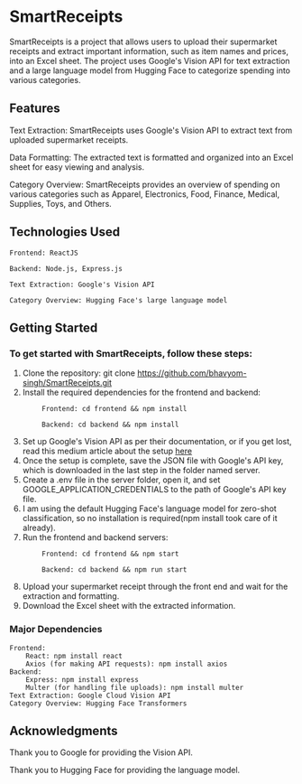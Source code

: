# SmartReceipts

SmartReceipts is a project that allows users to upload their supermarket receipts and extract important information, such as item names and prices, into an Excel sheet. The project uses Google's Vision API for text extraction and a large language model from Hugging Face to categorize spending into various categories.

## Features

Text Extraction: SmartReceipts uses Google's Vision API to extract text from uploaded supermarket receipts.

Data Formatting: The extracted text is formatted and organized into an Excel sheet for easy viewing and analysis.

Category Overview: SmartReceipts provides an overview of spending on various categories such as Apparel, Electronics, Food, Finance, Medical, Supplies, Toys, and Others.


## Technologies Used
```
Frontend: ReactJS

Backend: Node.js, Express.js

Text Extraction: Google's Vision API

Category Overview: Hugging Face's large language model
```
## Getting Started

### To get started with SmartReceipts, follow these steps:

1. Clone the repository: git clone https://github.com/bhavyom-singh/SmartReceipts.git
2. Install the required dependencies for the frontend and backend:
```
        Frontend: cd frontend && npm install

        Backend: cd backend && npm install
```
3. Set up Google's Vision API as per their documentation, or if you get lost, read this medium article about the setup [here](https://medium.com/analytics-vidhya/setting-up-google-cloud-vision-api-with-node-js-db29d1b6fbe2)
4. Once the setup is complete, save the JSON file with Google's API key, which is downloaded in the last step in the folder named server.
5. Create a .env file in the server folder, open it, and set GOOGLE_APPLICATION_CREDENTIALS to the path of Google's API key file.
6. I am using the default Hugging Face's language model for zero-shot classification, so no installation is required(npm install took care of it already).
7. Run the frontend and backend servers:
```
        Frontend: cd frontend && npm start

        Backend: cd backend && npm run start
```
8. Upload your supermarket receipt through the front end and wait for the extraction and formatting.
9. Download the Excel sheet with the extracted information.

### Major Dependencies
```
Frontend:
    React: npm install react
    Axios (for making API requests): npm install axios
Backend:
    Express: npm install express
    Multer (for handling file uploads): npm install multer
Text Extraction: Google Cloud Vision API
Category Overview: Hugging Face Transformers
```
## Acknowledgments

Thank you to Google for providing the Vision API.

Thank you to Hugging Face for providing the language model.


